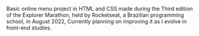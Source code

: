 Basic online menu project in HTML and CSS made during the Third edition of the
Explorer Marathon, held by Rocketseat, a Brazilian programming school, in August 2022,
Currently planning on improving it as I evolve in front-end studies.
